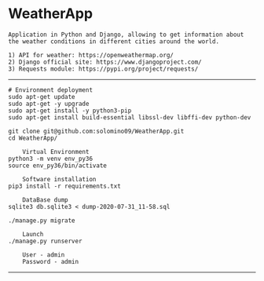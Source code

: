 # WeatherApp

	Application in Python and Django, allowing to get information about the weather conditions in different cities around the world.

	1) API for weather: https://openweathermap.org/
	2) Django official site: https://www.djangoproject.com/
	3) Requests module: https://pypi.org/project/requests/
______________________________________________________________________

	# Environment deployment
	sudo apt-get update 
	sudo apt-get -y upgrade
	sudo apt-get install -y python3-pip
	sudo apt-get install build-essential libssl-dev libffi-dev python-dev

	git clone git@github.com:solomino09/WeatherApp.git
	cd WeatherApp/

		Virtual Environment
	python3 -m venv env_py36
	source env_py36/bin/activate

		Software installation
	pip3 install -r requirements.txt
		
		DataBase dump
	sqlite3 db.sqlite3 < dump-2020-07-31_11-58.sql

	./manage.py migrate

		Launch
	./manage.py runserver

		User - admin
		Password - admin
___________________________________________________________________
